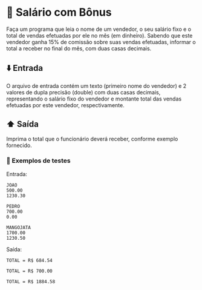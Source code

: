 # :pencil: Salário com Bônus

Faça um programa que leia o nome de um vendedor, o seu salário fixo e o total de vendas efetuadas por ele no mês (em dinheiro). Sabendo que este vendedor ganha 15% de comissão sobre suas vendas efetuadas, informar o total a receber no final do mês, com duas casas decimais.

## :arrow_down: Entrada

O arquivo de entrada contém um texto (primeiro nome do vendedor) e 2 valores de dupla precisão (double) com duas casas decimais, representando o salário fixo do vendedor e montante total das vendas efetuadas por este vendedor, respectivamente.

## :arrow_up: Saída

Imprima o total que o funcionário deverá receber, conforme exemplo fornecido.

### :test_tube: Exemplos de testes

Entrada:

```
JOAO
500.00
1230.30
```

```
PEDRO
700.00
0.00
```

```
MANGOJATA
1700.00
1230.50
```

Saída:

```
TOTAL = R$ 684.54
```

```
TOTAL = R$ 700.00
```

```
TOTAL = R$ 1884.58
```
